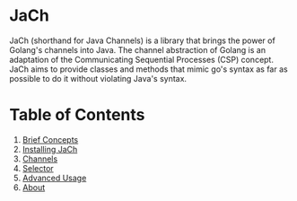 # JaCh

JaCh (shorthand for Java Channels) is a library that brings the power of Golang's channels into
Java. The channel abstraction of Golang is an adaptation of the Communicating Sequential Processes
(CSP) concept. JaCh aims to provide classes and methods that mimic go's syntax as far as possible 
to do it without violating Java's syntax.

# Table of Contents

1. [Brief Concepts](/jach/concepts)
2. [Installing JaCh](/jach/installing)
3. [Channels](/jach/channels/)
4. [Selector](/jach/selector/)
5. [Advanced Usage](/jach/advanced/)
6. [About](/jach/about/)
 
